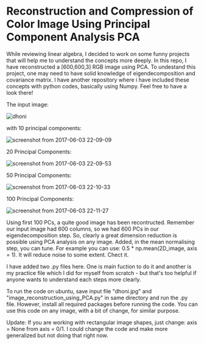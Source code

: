 # Reconstruction and Compression of Color Image Using Principal Component Analysis PCA

While reviewing linear algebra, I decided to work on some funny projects that will help me to understand the concepts more deeply. In this repo, I have reconstructed a [600,600,3] RGB image using PCA. To undestand this project, one may need to have solid knowledge of eigendecomposition and covariance matrix. I have another repository where i have included these concepts with python codes, basically using Numpy. Feel free to have a look there!

The input image:

![dhoni](https://cloud.githubusercontent.com/assets/24511419/26755123/c98b4234-48a8-11e7-93ee-bf101afa7e33.jpg)

with 10 principal components:

![screenshot from 2017-06-03 22-09-09](https://cloud.githubusercontent.com/assets/24511419/26755177/e91a7646-48a9-11e7-8fbe-f2c67579de05.png)

20 Principal Components:

![screenshot from 2017-06-03 22-09-53](https://cloud.githubusercontent.com/assets/24511419/26755176/e918ebaa-48a9-11e7-837f-0b856f2c4d1b.png)

50 Principal Components:

![screenshot from 2017-06-03 22-10-33](https://cloud.githubusercontent.com/assets/24511419/26755178/e9256600-48a9-11e7-9193-973a34f15162.png)

100 Principal Components:

![screenshot from 2017-06-03 22-11-27](https://cloud.githubusercontent.com/assets/24511419/26755179/e9271572-48a9-11e7-93e7-448a592b573c.png)

Using first 100 PCs, a quite good image has been recontructed. Remember our input image had 600 columns, so we had 600 PCs in our eigendecomposition step. So, clearly a great dimension reduction is possible using PCA analysis on any image. Added, in the mean normalising step, you can tune. For example you can use: 0.5 * np.mean(2D_image, axis = 1). It will reduce noise to some extent. Chect it.

I have added two .py files here. One is main fuction to do it and another is my practice file which I did for myself from scratch - but that's too helpful if anyone wants to understand each steps more clearly. 

To run the code on ubuntu, save input file "dhoni.jpg" and "image_reconstruction_using_PCA.py" in same directory and run the .py file. However, install all required packages before running the code. You can use this code on any image, with a bit of change, for similar purpose. 

Update: If you are working with rectangular image shapes, just change: axis = None from axis = 0/1. I could change the code and make more generalized but not doing that right now.
